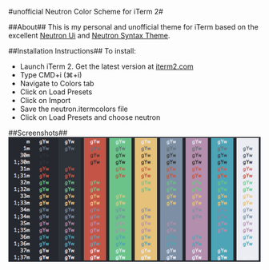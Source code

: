 #unofficial Neutron Color Scheme for iTerm 2#

##About##
This is my personal and unofficial theme for iTerm based on the excellent [Neutron Ui](https://atom.io/packages/neutron-ui) and [Neutron Syntax Theme](http://atom.io/packages/neutron-syntax).

##Installation Instructions##
To install:

* Launch iTerm 2. Get the latest version at <a href="http://www.iterm2.com">iterm2.com</a>
* Type CMD+i (⌘+i)
* Navigate to Colors tab
* Click on Load Presets
* Click on Import
* Save the neutron.itermcolors file
* Click on Load Presets and choose neutron

##Screenshots##
![Screenshot](screenshot/screen_shot.png)
